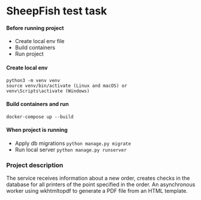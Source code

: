 # SheepFish test task


#### Before running project

- Create local env file
- Build containers
- Run project

#### Create local env 

```
python3 -m venv venv
source venv/bin/activate (Linux and macOS) or 
venv\Scripts\activate (Windows)
```


#### Build containers and run

```docker-compose up --build```


#### When project is running

- Apply db migrations `python manage.py migrate`
- Run local server `python manage.py runserver`

### Project description
The service receives information about a new order, creates checks in the database for all printers of the point specified in the order.
An asynchronous worker using wkhtmltopdf to generate a PDF file from an HTML template.

